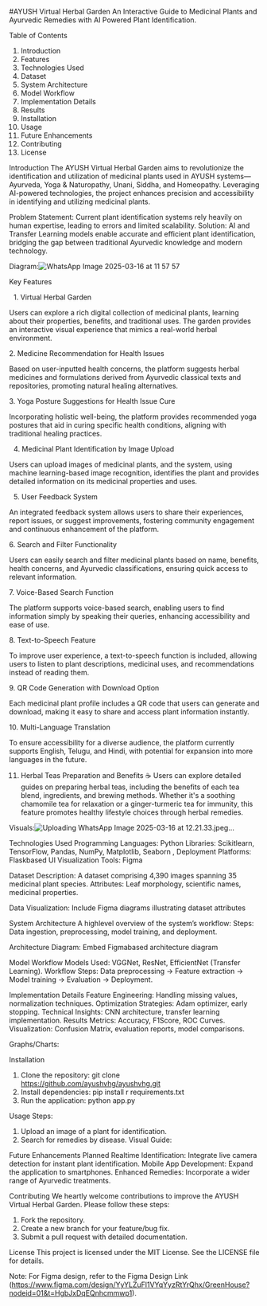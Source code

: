 #AYUSH Virtual Herbal Garden
An Interactive Guide to Medicinal Plants and Ayurvedic Remedies with AI Powered Plant Identification.

 Table of Contents
1. Introduction
2. Features
3. Technologies Used 
4. Dataset 
5. System Architecture 
6. Model Workflow 
7. Implementation Details 
8. Results 
9. Installation 
10. Usage 
11. Future Enhancements 
12. Contributing 
13. License 



Introduction
The AYUSH Virtual Herbal Garden aims to revolutionize the identification and utilization of medicinal plants used in AYUSH systems—Ayurveda, Yoga & Naturopathy, Unani, Siddha, and Homeopathy. Leveraging AI-powered technologies, the project enhances precision and accessibility in identifying and utilizing medicinal plants.

Problem Statement: Current plant identification systems rely heavily on human expertise, leading to errors and limited scalability.
Solution: AI and Transfer Learning models enable accurate and efficient plant identification, bridging the gap between traditional Ayurvedic knowledge and modern technology.

Diagram:![WhatsApp Image 2025-03-16 at 11 57 57](https://github.com/user-attachments/assets/8ff1fa6a-90ca-4348-8cdf-a4426c3c6f91)


Key Features

 1.⁠ ⁠Virtual Herbal Garden

Users can explore a rich digital collection of medicinal plants, learning about their properties, benefits, and traditional uses. The garden provides an interactive visual experience that mimics a real-world herbal environment.

2.⁠ ⁠Medicine Recommendation for Health Issues

Based on user-inputted health concerns, the platform suggests herbal medicines and formulations derived from Ayurvedic classical texts and repositories, promoting natural healing alternatives.

3.⁠ ⁠Yoga Posture Suggestions for Health Issue Cure

Incorporating holistic well-being, the platform provides recommended yoga postures that aid in curing specific health conditions, aligning with traditional healing practices.

 4.⁠ ⁠Medicinal Plant Identification by Image Upload

Users can upload images of medicinal plants, and the system, using machine learning-based image recognition, identifies the plant and provides detailed information on its medicinal properties and uses.

 5.⁠ ⁠User Feedback System

An integrated feedback system allows users to share their experiences, report issues, or suggest improvements, fostering community engagement and continuous enhancement of the platform.

6.⁠ ⁠Search and Filter Functionality

Users can easily search and filter medicinal plants based on name, benefits, health concerns, and Ayurvedic classifications, ensuring quick access to relevant information.

7.⁠ ⁠Voice-Based Search Function

The platform supports voice-based search, enabling users to find information simply by speaking their queries, enhancing accessibility and ease of use.

8.⁠ ⁠Text-to-Speech Feature

To improve user experience, a text-to-speech function is included, allowing users to listen to plant descriptions, medicinal uses, and recommendations instead of reading them.


9.⁠ ⁠QR Code Generation with Download Option

Each medicinal plant profile includes a QR code that users can generate and download, making it easy to share and access plant information instantly.

10.⁠ ⁠Multi-Language Translation

To ensure accessibility for a diverse audience, the platform currently supports English, Telugu, and Hindi, with potential for expansion into more languages in the future.

11. Herbal Teas Preparation and Benefits ☕
Users can explore detailed guides on preparing herbal teas, including the benefits of each tea blend, ingredients, and brewing methods. Whether it's a soothing chamomile tea for relaxation or a ginger-turmeric tea for immunity, this feature promotes healthy lifestyle choices through herbal remedies.


 Visuals:![Uploading WhatsApp Image 2025-03-16 at 12.21.33.jpeg…]()



Technologies Used
 Programming Languages: Python
 Libraries: Scikitlearn, TensorFlow, Pandas, NumPy, Matplotlib, Seaborn ,
 Deployment Platforms: Flaskbased UI
 Visualization Tools: Figma



 Dataset
 Description: A dataset comprising 4,390 images spanning 35 medicinal plant species.
 Attributes: Leaf morphology, scientific names, medicinal properties.

 Data Visualization: Include Figma diagrams illustrating dataset attributes



System Architecture
A highlevel overview of the system’s workflow:
 Steps: Data ingestion, preprocessing, model training, and deployment.

 Architecture Diagram: Embed Figmabased architecture diagram

 Model Workflow
 Models Used: VGGNet, ResNet, EfficientNet (Transfer Learning).
 Workflow Steps: Data preprocessing -> Feature extraction ->  Model training
 -> Evaluation -> Deployment.

 Implementation Details
 Feature Engineering: Handling missing values, normalization techniques.
 Optimization Strategies: Adam optimizer, early stopping.
 Technical Insights: CNN architecture, transfer learning implementation. 
 Results
 Metrics: Accuracy, F1Score, ROC Curves.
 Visualization: Confusion Matrix, evaluation reports, model comparisons.

 Graphs/Charts: 



Installation
1. Clone the repository:
   git clone https://github.com/ayushvhg/ayushvhg.git
2. Install dependencies:
   pip install r requirements.txt
3. Run the application:
   python app.py


 Usage
 Steps:
  1. Upload an image of a plant for identification.
  2. Search for remedies by disease.
 Visual Guide: 



 Future Enhancements Planned 
 Realtime Identification: Integrate live camera detection for instant plant identification.
 Mobile App Development: Expand the application to smartphones.
 Enhanced Remedies: Incorporate a wider range of Ayurvedic treatments.



Contributing
We heartly welcome contributions to improve the AYUSH Virtual Herbal Garden. Please follow these steps:
1. Fork the repository.
2. Create a new branch for your feature/bug fix.
3. Submit a pull request with detailed documentation.



 License
This project is licensed under the MIT License. See the LICENSE file for details.


Note: For Figma design, refer to the Figma Design Link
(https://www.figma.com/design/YyYLZuFl1VYqYyzRtYrQhx/GreenHouse?nodeid=01&t=HgbJxDqEQnhcmmwp1).
